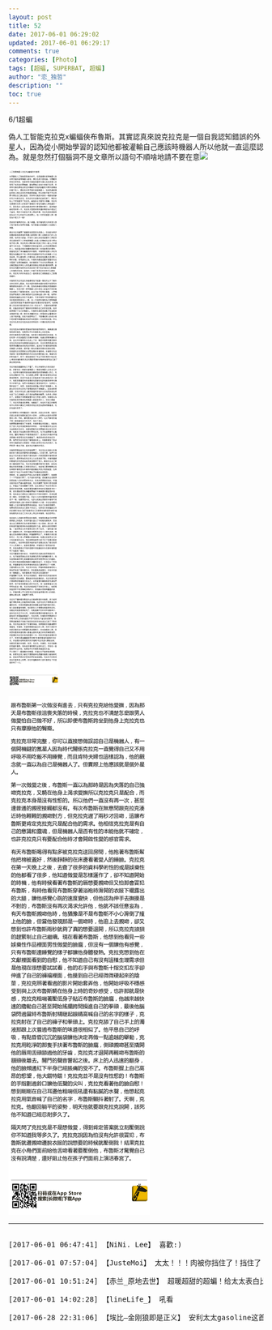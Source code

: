 ```yaml
---
layout: post
title: 52
date: 2017-06-01 06:29:02
updated: 2017-06-01 06:29:17
comments: true
categories: [Photo]
tags: [超蝠, SUPERBAT, 超蝙]
author: "恋_独哲"
description: ""
toc: true
---
```


<p>6/1超蝙</p> 
<p>偽人工智能克拉克x蝙蝠俠布魯斯。其實認真來說克拉克是一個自我認知錯誤的外星人，因為從小開始學習的認知他都被灌輸自己應該時機器人所以他就一直這麼認為。就是忽然打個腦洞不是文章所以語句不順啥地請不要在意<img src="http://img.t.sinajs.cn/t4/appstyle/expression/ext/normal/2c/moren_yunbei_org.png"  style="max-width:500px;"  />&nbsp;<br /></p>

![](https://raw.githubusercontent.com/alicewish/maple50821/master/img_YW5MWVN1NEpoZFZ1NlI0emt0bUl4VXJtNHBrRGUzZ0UySmprcER3aHRqQXIzd3QzLzExM093PT0.png)

![](https://raw.githubusercontent.com/alicewish/maple50821/master/img_YW5MWVN1NEpoZFZ1NlI0emt0bUl4Unl4RldTVnlBbm1VdHIxancrUE5XREFXWlIyUE1qRWZBPT0.png)

---

<pre>

[2017-06-01 06:47:41] 【NiNi. Lee】 喜歡:)

[2017-06-01 07:57:04] 【JusteMoi】 太太！！！肉被你挡住了！挡住了！挡住了！！在六一儿童节里，居然不喂肉~~~坏坏~~

[2017-06-01 10:51:24] 【赤兰_原地去世】 超暖超甜的超蝙！给太太表白比心❤！！😍

[2017-06-01 14:02:28] 【lineLife_】 吼看

[2017-06-28 22:31:06] 【埃比–金刚狼即是正义】 安利太太gasoline这首歌，感觉和这个文非常像。可以当BGMxx

</pre>